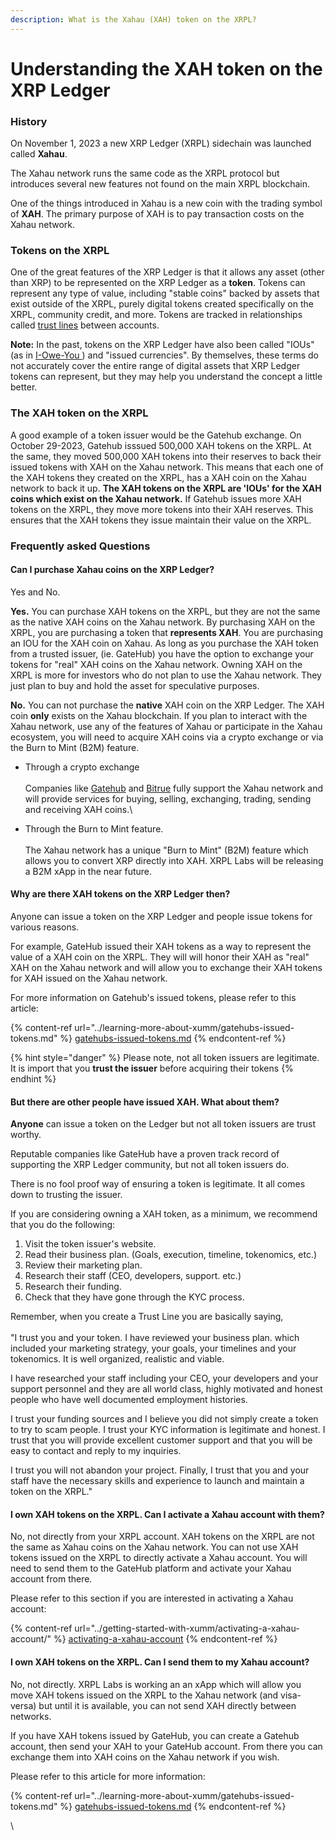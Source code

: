 ```yaml
---
description: What is the Xahau (XAH) token on the XRPL?
---
```


# Understanding the XAH token on the XRP Ledger

### History

On November 1, 2023 a new XRP Ledger (XRPL) sidechain was launched called **Xahau**.

The Xahau network runs the same code as the XRPL protocol but introduces several new features not found on the main XRPL blockchain.&#x20;

One of the things introduced in Xahau is a new coin with the trading symbol of **XAH**. The primary purpose of XAH is to pay transaction costs on the Xahau network.&#x20;

### Tokens on the XRPL

One of the great features of the XRP Ledger is that it allows any asset (other than XRP) to be represented on the XRP Ledger as a **token**. Tokens can represent any type of value, including "stable coins" backed by assets that exist outside of the XRPL, purely digital tokens created specifically on the XRPL, community credit, and more. Tokens are tracked in relationships called [trust lines](https://xrpl.org/trust-lines-and-issuing.html) between accounts.&#x20;

**Note:** In the past, tokens on the XRP Ledger have also been called "IOUs" (as in [I-Owe-You ](https://en.wikipedia.org/wiki/IOU)) and "issued currencies". By themselves, these terms do not accurately cover the entire range of digital assets that XRP Ledger tokens can represent, but they may help you understand the concept a little better.

### The XAH token on the XRPL

A good example of a token issuer would be the Gatehub exchange. On October 29-2023, Gatehub isssued 500,000 XAH tokens on the XRPL. At the same, they moved 500,000 XAH tokens into their reserves to back their issued tokens with XAH on the Xahau network. This means that each one of the XAH tokens they created on the XRPL, has a XAH coin on the Xahau network to back it up. **The XAH tokens on the XRPL are 'IOUs' for the XAH coins which exist on the Xahau network.** If Gatehub issues more XAH tokens on the XRPL, they move more tokens into their XAH reserves. This ensures that the XAH tokens they issue maintain their value on the XRPL.&#x20;

### Frequently asked Questions

#### Can I purchase Xahau coins on the XRP Ledger?

Yes and No.

**Yes.** You can purchase XAH tokens on the XRPL, but they are not the same as the native XAH coins on the Xahau network. By purchasing XAH on the XRPL, you are purchasing a token that **represents XAH**. You are purchasing an IOU for the XAH coin on Xahau. As long as you purchase the XAH token from a trusted issuer, (ie. GateHub) you have the option to exchange your tokens for "real" XAH coins on the Xahau network. Owning XAH on the XRPL is more for investors who do not plan to use the Xahau network. They just plan to buy and hold the asset for speculative purposes.

**No.** You can not purchase the **native** XAH coin on the XRP Ledger. The XAH coin **only** exists on the Xahau blockchain. If you plan to interact with the Xahau network, use any of the features of Xahau or participate in the Xahau ecosystem, you will need to acquire XAH coins via a crypto exchange or via the Burn to Mint (B2M) feature.

* Through a crypto exchange  \
  \
  Companies like [Gatehub](https://gatehub.net/) and [Bitrue](https://www.bitrue.com/home/) fully support the Xahau network and will provide services for buying, selling, exchanging, trading, sending and receiving XAH coins.\

* Through the Burn to Mint feature.\
  \
  The Xahau network has a unique "Burn to Mint" (B2M) feature which allows you to convert XRP directly into XAH. XRPL Labs will be releasing a B2M xApp in the near future.

#### Why are there XAH tokens on the XRP Ledger then?

Anyone can issue a token on the XRP Ledger and people issue tokens for various reasons.&#x20;

For example, GateHub issued their XAH tokens as a way to represent the value of a XAH coin on the XRPL. They will will honor their XAH as "real" XAH on the Xahau network and will allow you to exchange their XAH tokens for XAH issued on the Xahau network.

For more information on Gatehub's issued tokens, please refer to this article:

{% content-ref url="../learning-more-about-xumm/gatehubs-issued-tokens.md" %}
[gatehubs-issued-tokens.md](../learning-more-about-xumm/gatehubs-issued-tokens.md)
{% endcontent-ref %}

{% hint style="danger" %}
Please note, not all token issuers are legitimate. It is import that you **trust the issuer** before acquiring their tokens&#x20;
{% endhint %}

#### But there are other people have issued XAH. What about them?

**Anyone** can issue a token on the Ledger but not all token issuers are trust worthy.

Reputable companies like GateHub have a proven track record of supporting the XRP Ledger community, but not all token issuers do.

There is no fool proof way of ensuring a token is legitimate. It all comes down to trusting the issuer.

If you are considering owning a XAH token, as a minimum,  we recommend that you do the following:

1. Visit the token issuer's website.
2. Read their business plan. (Goals, execution, timeline, tokenomics, etc.)
3. Review their marketing plan.
4. Research their staff (CEO, developers, support. etc.)
5. Research their funding.
6. Check that they have gone through the KYC process.

Remember, when you create a Trust Line you are basically saying, \
\
"I trust you and your token. I have reviewed your business plan. which included your marketing strategy, your goals, your timelines and your tokenomics. It is well organized, realistic and viable.

I have researched your staff including your CEO, your developers and your support personnel and they are all world class, highly motivated and honest people who have well documented employment histories.&#x20;

I trust your funding sources and I believe you did not simply create a token to try to scam people. I trust your KYC information is legitimate and honest. I trust that you will provide excellent customer support and that you will be easy to contact and reply to my inquiries.

I trust you will not abandon your project. Finally, I trust that you and your staff have the necessary skills and experience to launch and maintain a token on the XRPL."

####

#### I own XAH tokens on the XRPL. Can I activate a Xahau account with them?

No, not directly from your XRPL account. XAH tokens on the XRPL are not the same as Xahau coins on the Xahau network. You can not use XAH tokens issued on the XRPL to directly activate a Xahau account. You will need to send them to the GateHub platform and activate your Xahau account from there.

Please refer to this section if you are interested in activating a Xahau account:

{% content-ref url="../getting-started-with-xumm/activating-a-xahau-account/" %}
[activating-a-xahau-account](../getting-started-with-xumm/activating-a-xahau-account/)
{% endcontent-ref %}

#### I own XAH tokens on the XRPL. Can I send them to my Xahau account?

No, not directly. XRPL Labs is working an an xApp which will allow you move XAH tokens issued on the XRPL to the Xahau network (and visa-versa) but until it is available, you can not send XAH directly between networks.

If you have XAH tokens issued by GateHub, you can create a Gatehub account, then send your XAH to your GateHub account. From there you can exchange them into XAH coins on the Xahau network if you wish.

Please refer to this article for more information:

{% content-ref url="../learning-more-about-xumm/gatehubs-issued-tokens.md" %}
[gatehubs-issued-tokens.md](../learning-more-about-xumm/gatehubs-issued-tokens.md)
{% endcontent-ref %}



\






